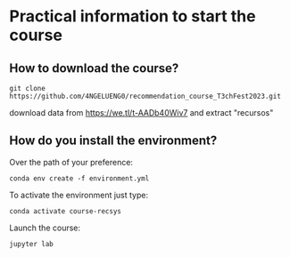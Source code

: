 # Practical information to start the course

## How to download the course?

`
git clone https://github.com/4NGELUENG0/recommendation_course_T3chFest2023.git
`

download data from https://we.tl/t-AADb40Wiv7 and extract "recursos"



## How do you install the environment?

Over the path of your preference:

`
conda env create -f environment.yml
`

To activate the environment just type:

`
conda activate course-recsys
`

Launch the course:

`
jupyter lab
`

